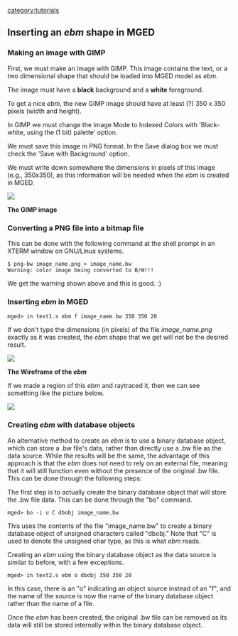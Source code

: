 [category:tutorials](category:tutorials.md)

## Inserting an *ebm* shape in MGED

### Making an image with GIMP

First, we must make an image with GIMP. This image contains the text, or
a two dimensional shape that should be loaded into MGED model as *ebm*.

The image must have a **black** background and a **white** foreground.

To get a nice *ebm*, the new GIMP image should have at least (?) 350 x
350 pixels (width and height).

In GIMP we must change the Image Mode to Indexed Colors with
'Black-white, using the (1 bit) palette' option.

We must save this image in PNG format. In the Save dialog box we must
check the 'Save with Background' option.

We must write down somewhere the dimensions in pixels of this image
(e.g., 350x350), as this information will be needed when the *ebm* is
created in MGED.

![](/wiki/img/Ychar.png)

**The GIMP image**

### Converting a PNG file into a bitmap file

This can be done with the following command at the shell prompt in an
XTERM window on GNU/Linux systems.

`$ png-bw image_name.png > image_name.bw`
`Warning: color image being converted to B/W!!!`

We get the warning shown above and this is good. :)

### Inserting *ebm* in MGED

`mged> in text1.s ebm f image_name.bw 350 350 20`

If we don't type the dimensions (in pixels) of the file
*image_name.png* exactly as it was created, the *ebm* shape that we get
will not be the desired result.

![](/wiki/img/Ychar_ebm_Wireframe.jpg)

**The Wireframe of the *ebm***

If we made a region of this *ebm* and raytraced it, then we can see
something like the picture below.

![](/wiki/img/Ychar_ebm_Raytraced.jpg)

### Creating *ebm* with database objects

An alternative method to create an *ebm* is to use a binary database
object, which can store a .bw file's data, rather than directly use a
.bw file as the data source. While the results will be the same, the
advantage of this approach is that the *ebm* does not need to rely on an
external file, meaning that it will still function even without the
presence of the original .bw file. This can be done through the
following steps:

The first step is to actually create the binary database object that
will store the .bw file data. This can be done through the "bo" command.

`mged> bo -i u C dbobj image_name.bw`

This uses the contents of the file "image_name.bw" to create a binary
database object of unsigned characters called "dbobj." Note that "C" is
used to denote the unsigned char type, as this is what *ebm* reads.

Creating an *ebm* using the binary database object as the data source is
similar to before, with a few exceptions.

`mged> in text2.s ebm o dbobj 350 350 20`

In this case, there is an "o" indicating an object source instead of an
"f", and the name of the source is now the name of the binary database
object rather than the name of a file.

Once the *ebm* has been created, the original .bw file can be removed as
its data will still be stored internally within the binary database
object.
